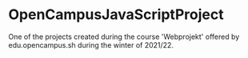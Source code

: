 # OpenCampusJavaScriptProject
One of the projects created during the course 'Webprojekt' offered by edu.opencampus.sh during the winter of 2021/22.

